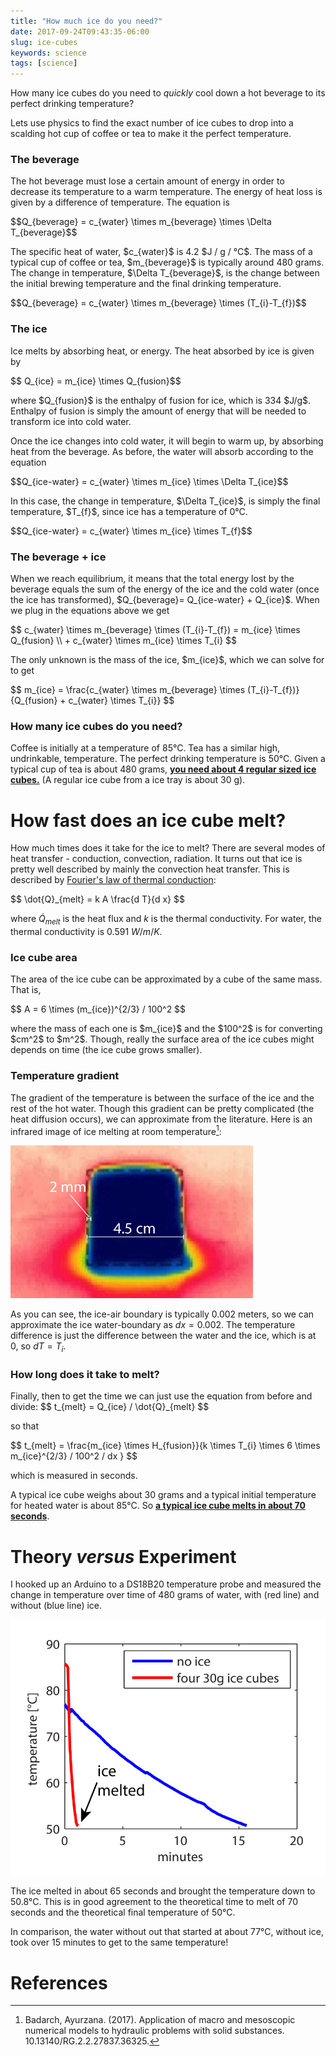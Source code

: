 ```yaml
---
title: "How much ice do you need?"
date: 2017-09-24T09:43:35-06:00
slug: ice-cubes
keywords: science
tags: [science]
---
```


<script type="text/javascript" src="https://cdnjs.cloudflare.com/ajax/libs/mathjax/2.7.1/MathJax.js?config=TeX-AMS-MML_HTMLorMML"></script>


<script type="text/x-mathjax-config">
MathJax.Hub.Config({
  tex2jax: {
    inlineMath: [['$','$'], ['\\(','\\)']],
    displayMath: [['$$','$$'], ['\[','\]']],
    processEscapes: true,
    processEnvironments: true,
    "HTML-CSS": { 
         linebreaks: { automatic: true }
    },
    SVG: { 
         linebreaks: { automatic: true } 
    },
    skipTags: ['script', 'noscript', 'style', 'textarea', 'pre'],
    TeX: { equationNumbers: { autoNumber: "AMS" },
         extensions: ["AMSmath.js", "AMSsymbols.js"] }
  }
});
</script>

<script type="text/x-mathjax-config">
  MathJax.Hub.Queue(function() {
    // Fix <code> tags after MathJax finishes running. This is a
    // hack to overcome a shortcoming of Markdown. Discussion at
    // https://github.com/mojombo/jekyll/issues/199
    var all = MathJax.Hub.getAllJax(), i;
    for(i = 0; i < all.length; i += 1) {
        all[i].SourceElement().parentNode.className += ' has-jax';
    }
});
</script>

How many ice cubes do you need to *quickly* cool down a hot beverage to its perfect drinking temperature? 

Lets use physics to find the exact number of ice cubes to drop into a scalding hot cup of coffee or tea to make it the perfect temperature.

### The beverage

The hot beverage must lose a certain amount of energy in order to decrease its temperature to a warm temperature. The energy of heat loss is given by a difference of temperature. The equation is

<p>
$$Q_{beverage} = c_{water} \times m_{beverage} \times \Delta T_{beverage}$$
</p>

<p>
The specific heat of water, $c_{water}$ is 4.2 $J / g / °C$. The mass of a typical cup of coffee or tea, $m_{beverage}$  is typically around 480 grams. The change in temperature, $\Delta T_{beverage}$, is the change between the initial brewing temperature and the final drinking temperature.
</p>

<p>
$$Q_{beverage} = c_{water} \times m_{beverage} \times (T_{i}-T_{f})$$
</p>


### The ice

Ice melts by absorbing heat, or energy. The heat absorbed by ice is given by

<p>$$ Q_{ice} = m_{ice} \times Q_{fusion}$$</p>

<p>
where $Q_{fusion}$ is the enthalpy of fusion for ice, which is 334 $J/g$. Enthalpy of fusion is simply the amount of energy that will be needed to transform ice into cold water.
</p>

Once the ice changes into cold water, it will begin to warm up, by absorbing heat from the beverage. As before, the water will absorb according to the equation 

<p>
$$Q_{ice-water} = c_{water} \times m_{ice} \times \Delta T_{ice}$$ 
</p>

<p>
In this case, the change in temperature, $\Delta T_{ice}$, is simply the final temperature, $T_{f}$, since ice has a temperature of 0°C.
</p>

<p>
$$Q_{ice-water} = c_{water} \times m_{ice} \times T_{f}$$ 
</p>

### The beverage + ice

<p>
When we reach equilibrium, it means that the total energy lost by the beverage equals the sum of the energy of the ice and the cold water (once the ice has transformed), $Q_{beverage}= Q_{ice-water} + Q_{ice}$. When we plug in the equations above we get
</p>
$$
c_{water} \times m_{beverage} \times (T_{i}-T_{f}) = m_{ice} \times Q_{fusion} \\
+ c_{water} \times m_{ice} \times T_{i}
$$
<p>
The only unknown is the mass of the ice, $m_{ice}$, which we can solve for to get
</p>

<p>
$$
m_{ice} = \frac{c_{water} \times m_{beverage} \times (T_{i}-T_{f})}{Q_{fusion} + c_{water} \times T_{i}}
$$
</p>


### How many ice cubes do you need? 

Coffee is initially at a temperature of 85°C. Tea has a similar high, undrinkable, temperature. The perfect drinking temperature is 50°C.  Given a typical cup of tea is about 480 grams, <a href="http://www.wolframalpha.com/input/?i=((4.2+*+480+*+(85-50)+%2F+(334+%2B4.2*50))+%2F+(30)"><strong>you need about 4 regular sized ice cubes.</strong></a> (A regular ice cube from a ice tray is about 30 g).

# How fast does an ice cube melt?

How much times does it take for the ice to melt? There are several modes of heat transfer - conduction, convection, radiation. It turns out that ice is pretty well described by mainly the convection heat transfer. This is described by [Fourier's law of thermal conduction](https://en.wikipedia.org/wiki/Thermal_conduction#Differential_form):

<p>
$$  \dot{Q}_{melt} = k A \frac{d T}{d x} $$
</p>

where $\dot{Q}_{melt}$ is the heat flux and $k$ is the thermal conductivity. For water, the thermal conductivity is 0.591 $W / m / K$.

### Ice cube area 

The area of the ice cube can be approximated by a cube of the same mass. That is, 

<p>
$$ A =  6 \times (m_{ice})^{2/3} / 100^2 $$
</p>

<p>
where the mass of each one is $m_{ice}$ and the $100^2$ is for converting $cm^2$ to $m^2$. Though, really the surface area of the ice cubes might depends on time (the ice cube grows smaller).
</p>

### Temperature gradient 

The gradient of the temperature is between the surface of the ice and the rest of the hot water. Though this gradient can be pretty complicated (the heat diffusion occurs), we can approximate from the literature. Here is an infrared image of ice melting at room temperature[^ice]:

![Ice melting infrared](/img/ice.png)


[^ice]: Badarch, Ayurzana. (2017). Application of macro and mesoscopic numerical models to hydraulic problems with solid substances. 10.13140/RG.2.2.27837.36325. 

As you can see, the ice-air boundary is typically 0.002 meters, so we can approximate the ice water-boundary as $dx = 0.002$. The temperature difference is just the difference between the water and the ice, which is at 0, so $dT = T_{i}$.

### How long does it take to melt?

<p>
Finally, then to get the time we can just use the equation from before and divide:
$$ t_{melt} = Q_{ice} / \dot{Q}_{melt} $$
</p>

so that

<p>
$$ t_{melt}  = \frac{m_{ice} \times H_{fusion}}{k \times T_{i} \times 6 \times m_{ice}^{2/3} / 100^2 / dx } $$
</p>

which is measured in seconds.

A typical ice cube weighs about 30 grams and a typical initial temperature for heated water is about 85°C. So <strong><a href="http://www.wolframalpha.com/input/?i=(30+*+334)+%2F+(0.591*+85+*+6+*+30%5E(2%2F3)%2F100%5E2+%2F+0.002))+seconds">a typical ice cube melts in about 70 seconds</a></strong>.

# Theory *versus* Experiment

I hooked up an Arduino to a DS18B20 temperature probe and measured the change in temperature over time of 480 grams of water, with (red line) and without (blue line) ice. 

![Temperature change over time](/img/ice_graph.png) 

The ice melted in about 65 seconds and brought the temperature down to 50.8°C. This is in good agreement to the theoretical time to melt of 70 seconds and the theoretical final temperature of 50°C.



In comparison, the water without out that started at about 77°C, without ice, took over 15 minutes to get to the same temperature!


# References
